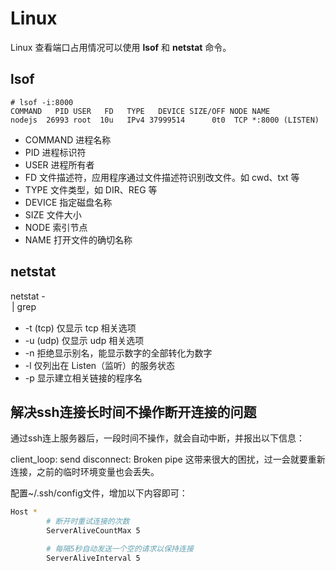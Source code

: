# Linux

Linux 查看端口占用情况可以使用 **lsof** 和 **netstat** 命令。

## lsof

```
# lsof -i:8000
COMMAND   PID USER   FD   TYPE   DEVICE SIZE/OFF NODE NAME
nodejs  26993 root  10u   IPv4 37999514      0t0  TCP *:8000 (LISTEN)
```



- COMMAND 进程名称
- PID 进程标识符
- USER 进程所有者
- FD 文件描述符，应用程序通过文件描述符识别改文件。如 cwd、txt 等
- TYPE 文件类型，如 DIR、REG 等
- DEVICE 指定磁盘名称
- SIZE 文件大小
- NODE 索引节点
- NAME 打开文件的确切名称

## netstat

netstat -<option> | grep <port>

- -t (tcp) 仅显示 tcp 相关选项
- -u (udp) 仅显示 udp 相关选项
- -n 拒绝显示别名，能显示数字的全部转化为数字
- -l 仅列出在 Listen（监听）的服务状态
- -p 显示建立相关链接的程序名

## 解决ssh连接长时间不操作断开连接的问题

通过ssh连上服务器后，一段时间不操作，就会自动中断，并报出以下信息：

client_loop: send disconnect: Broken pipe
这带来很大的困扰，过一会就要重新连接，之前的临时环境变量也会丢失。

配置~/.ssh/config文件，增加以下内容即可：

```bash
Host *
        # 断开时重试连接的次数
        ServerAliveCountMax 5

        # 每隔5秒自动发送一个空的请求以保持连接
        ServerAliveInterval 5
```

